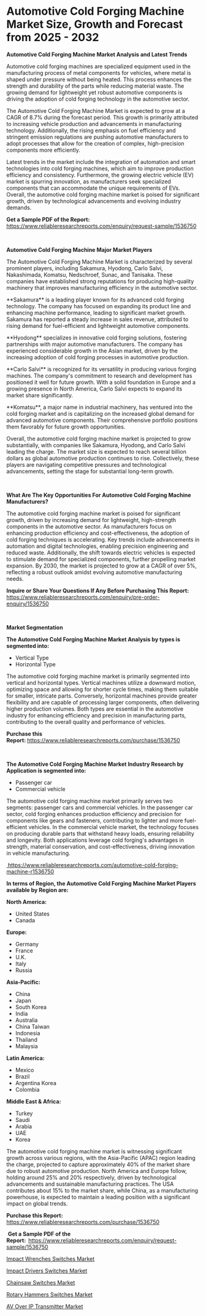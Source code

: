 <p><h1>Automotive Cold Forging Machine Market Size, Growth and Forecast from 2025 - 2032</h1></p><p><strong>Automotive Cold Forging Machine Market Analysis and Latest Trends</strong></p>
<p><p>Automotive cold forging machines are specialized equipment used in the manufacturing process of metal components for vehicles, where metal is shaped under pressure without being heated. This process enhances the strength and durability of the parts while reducing material waste. The growing demand for lightweight yet robust automotive components is driving the adoption of cold forging technology in the automotive sector.</p><p>The Automotive Cold Forging Machine Market is expected to grow at a CAGR of 8.7% during the forecast period. This growth is primarily attributed to increasing vehicle production and advancements in manufacturing technology. Additionally, the rising emphasis on fuel efficiency and stringent emission regulations are pushing automotive manufacturers to adopt processes that allow for the creation of complex, high-precision components more efficiently.</p><p>Latest trends in the market include the integration of automation and smart technologies into cold forging machines, which aim to improve production efficiency and consistency. Furthermore, the growing electric vehicle (EV) market is spurring innovation, as manufacturers seek specialized components that can accommodate the unique requirements of EVs. Overall, the automotive cold forging machine market is poised for significant growth, driven by technological advancements and evolving industry demands.</p></p>
<p><strong>Get a Sample PDF of the Report:&nbsp;</strong> <a href="https://www.reliableresearchreports.com/enquiry/request-sample/1536750?utm_campaign=32&utm_medium=2&utm_source=Github&utm_content=ia&utm_term=11042025&utm_id=automotive-cold-forging-machine">https://www.reliableresearchreports.com/enquiry/request-sample/1536750</a></p>
<p>&nbsp;</p>
<p><strong>Automotive Cold Forging Machine Major Market Players</strong></p>
<p><p>The Automotive Cold Forging Machine Market is characterized by several prominent players, including Sakamura, Hyodong, Carlo Salvi, Nakashimada, Komatsu, Nedschroef, Sunac, and Tanisaka. These companies have established strong reputations for producing high-quality machinery that improves manufacturing efficiency in the automotive sector.</p><p>**Sakamura** is a leading player known for its advanced cold forging technology. The company has focused on expanding its product line and enhancing machine performance, leading to significant market growth. Sakamura has reported a steady increase in sales revenue, attributed to rising demand for fuel-efficient and lightweight automotive components.</p><p>**Hyodong** specializes in innovative cold forging solutions, fostering partnerships with major automotive manufacturers. The company has experienced considerable growth in the Asian market, driven by the increasing adoption of cold forging processes in automotive production.</p><p>**Carlo Salvi** is recognized for its versatility in producing various forging machines. The company's commitment to research and development has positioned it well for future growth. With a solid foundation in Europe and a growing presence in North America, Carlo Salvi expects to expand its market share significantly.</p><p>**Komatsu**, a major name in industrial machinery, has ventured into the cold forging market and is capitalizing on the increased global demand for advanced automotive components. Their comprehensive portfolio positions them favorably for future growth opportunities.</p><p>Overall, the automotive cold forging machine market is projected to grow substantially, with companies like Sakamura, Hyodong, and Carlo Salvi leading the charge. The market size is expected to reach several billion dollars as global automotive production continues to rise. Collectively, these players are navigating competitive pressures and technological advancements, setting the stage for substantial long-term growth.</p></p>
<p>&nbsp;</p>
<p><strong>What Are The Key Opportunities For Automotive Cold Forging Machine Manufacturers?</strong></p>
<p><p>The automotive cold forging machine market is poised for significant growth, driven by increasing demand for lightweight, high-strength components in the automotive sector. As manufacturers focus on enhancing production efficiency and cost-effectiveness, the adoption of cold forging techniques is accelerating. Key trends include advancements in automation and digital technologies, enabling precision engineering and reduced waste. Additionally, the shift towards electric vehicles is expected to stimulate demand for specialized components, further propelling market expansion. By 2030, the market is projected to grow at a CAGR of over 5%, reflecting a robust outlook amidst evolving automotive manufacturing needs.</p></p>
<p><strong>Inquire or Share Your Questions If Any Before Purchasing This Report:</strong> <a href="https://www.reliableresearchreports.com/enquiry/pre-order-enquiry/1536750?utm_campaign=32&utm_medium=2&utm_source=Github&utm_content=ia&utm_term=11042025&utm_id=automotive-cold-forging-machine">https://www.reliableresearchreports.com/enquiry/pre-order-enquiry/1536750</a></p>
<p>&nbsp;</p>
<p><strong>Market Segmentation</strong></p>
<p><strong>The Automotive Cold Forging Machine Market Analysis by types is segmented into:</strong></p>
<p><ul><li>Vertical Type</li><li>Horizontal Type</li></ul></p>
<p><p>The automotive cold forging machine market is primarily segmented into vertical and horizontal types. Vertical machines utilize a downward motion, optimizing space and allowing for shorter cycle times, making them suitable for smaller, intricate parts. Conversely, horizontal machines provide greater flexibility and are capable of processing larger components, often delivering higher production volumes. Both types are essential in the automotive industry for enhancing efficiency and precision in manufacturing parts, contributing to the overall quality and performance of vehicles.</p></p>
<p><strong>Purchase this Report:&nbsp;</strong><a href="https://www.reliableresearchreports.com/purchase/1536750?utm_campaign=32&utm_medium=2&utm_source=Github&utm_content=ia&utm_term=11042025&utm_id=automotive-cold-forging-machine">https://www.reliableresearchreports.com/purchase/1536750</a></p>
<p>&nbsp;</p>
<p><strong>The Automotive Cold Forging Machine Market Industry Research by Application is segmented into:</strong></p>
<p><ul><li>Passenger car</li><li>Commercial vehicle</li></ul></p>
<p><p>The automotive cold forging machine market primarily serves two segments: passenger cars and commercial vehicles. In the passenger car sector, cold forging enhances production efficiency and precision for components like gears and fasteners, contributing to lighter and more fuel-efficient vehicles. In the commercial vehicle market, the technology focuses on producing durable parts that withstand heavy loads, ensuring reliability and longevity. Both applications leverage cold forging's advantages in strength, material conservation, and cost-effectiveness, driving innovation in vehicle manufacturing.</p></p>
<p><a href="https://www.reliableresearchreports.com/automotive-cold-forging-machine-r1536750?utm_campaign=32&utm_medium=2&utm_source=Github&utm_content=ia&utm_term=11042025&utm_id=automotive-cold-forging-machine">&nbsp;https://www.reliableresearchreports.com/automotive-cold-forging-machine-r1536750</a></p>
<p><strong>In terms of Region, the Automotive Cold Forging Machine Market Players available by Region are:</strong></p>
<p>
    <p> <strong> North America: </strong>
        <ul>
            <li>United States</li>
            <li>Canada</li>
        </ul>
        </p> 
    <p> <strong> Europe: </strong>
        <ul>
            <li>Germany</li>
            <li>France</li>
            <li>U.K.</li>
            <li>Italy</li>
            <li>Russia</li>
        </ul>
        </p> 
    <p> <strong> Asia-Pacific: </strong>
        <ul>
            <li>China</li>
            <li>Japan</li>
            <li>South Korea</li>
            <li>India</li>
            <li>Australia</li>
            <li>China Taiwan</li>
            <li>Indonesia</li>
            <li>Thailand</li>
            <li>Malaysia</li>
        </ul>
        </p> 
    <p> <strong> Latin America: </strong>
        <ul>
            <li>Mexico</li>
            <li>Brazil</li>
            <li>Argentina Korea</li>
            <li>Colombia</li>
        </ul>
        </p> 
    <p> <strong> Middle East & Africa: </strong>
        <ul>
            <li>Turkey</li>
            <li>Saudi</li>
            <li>Arabia</li>
            <li>UAE</li>
            <li>Korea</li>
        </ul>
    </p>
    </p>
<p><p>The automotive cold forging machine market is witnessing significant growth across various regions, with the Asia-Pacific (APAC) region leading the charge, projected to capture approximately 40% of the market share due to robust automotive production. North America and Europe follow, holding around 25% and 20% respectively, driven by technological advancements and sustainable manufacturing practices. The USA contributes about 15% to the market share, while China, as a manufacturing powerhouse, is expected to maintain a leading position with a significant impact on global trends.</p></p>
<p><strong>Purchase this Report: </strong><a href="https://www.reliableresearchreports.com/purchase/1536750?utm_campaign=32&utm_medium=2&utm_source=Github&utm_content=ia&utm_term=11042025&utm_id=automotive-cold-forging-machine">https://www.reliableresearchreports.com/purchase/1536750</a></p>
<p>&nbsp;<strong>Get a Sample PDF of the Report:&nbsp;&nbsp;</strong><a href="https://www.reliableresearchreports.com/enquiry/request-sample/1536750?utm_campaign=32&utm_medium=2&utm_source=Github&utm_content=ia&utm_term=11042025&utm_id=automotive-cold-forging-machine">https://www.reliableresearchreports.com/enquiry/request-sample/1536750</a></p>
<p><strong></strong></p>
<p><p><a href="https://github.com/klindsey95/Market-Research-Report-List-1/blob/main/impact-wrenches-switches-market.md?utm_campaign=32&utm_medium=2&utm_source=Github&utm_content=ia&utm_term=11042025&utm_id=automotive-cold-forging-machine">Impact Wrenches Switches Market</a></p><p><a href="https://github.com/boitafbg/Market-Research-Report-List-1/blob/main/impact-drivers-switches-market.md?utm_campaign=32&utm_medium=2&utm_source=Github&utm_content=ia&utm_term=11042025&utm_id=automotive-cold-forging-machine">Impact Drivers Switches Market</a></p><p><a href="https://github.com/curinbucan9/Market-Research-Report-List-1/blob/main/chainsaw-switches-market.md?utm_campaign=32&utm_medium=2&utm_source=Github&utm_content=ia&utm_term=11042025&utm_id=automotive-cold-forging-machine">Chainsaw Switches Market</a></p><p><a href="https://github.com/qetelosooya/Market-Research-Report-List-1/blob/main/rotary-hammers-switches-market.md?utm_campaign=32&utm_medium=2&utm_source=Github&utm_content=ia&utm_term=11042025&utm_id=automotive-cold-forging-machine">Rotary Hammers Switches Market</a></p><p><a href="https://github.com/delindacallegari68/Market-Research-Report-List-1/blob/main/av-over-ip-transmitter-market.md?utm_campaign=32&utm_medium=2&utm_source=Github&utm_content=ia&utm_term=11042025&utm_id=automotive-cold-forging-machine">AV Over IP Transmitter Market</a></p></p>